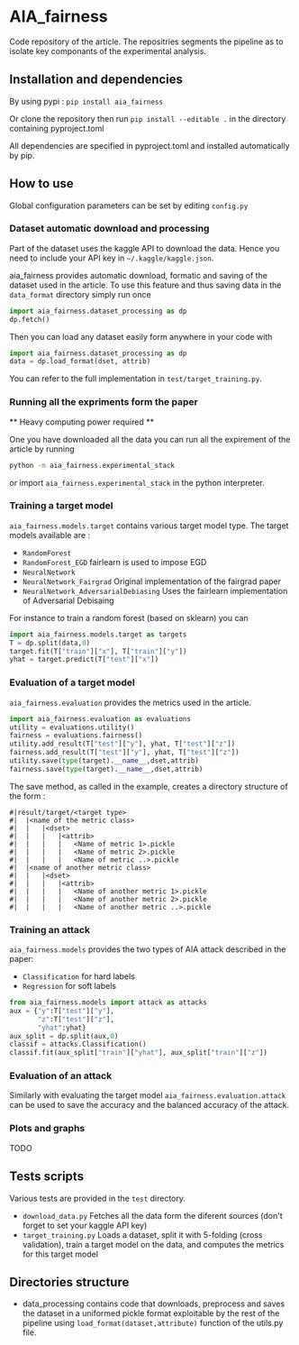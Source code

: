 # AIA_fairness

Code repository of the article.
The repositries segments the pipeline as to isolate key componants of the experimental analysis.


## Installation and dependencies
By using pypi :
```pip install aia_fairness```

Or clone the repository then run 
```pip install --editable .```
in the directory containing pyproject.toml

All dependencies are specified in pyproject.toml and installed automatically by pip.
## How to use 
Global configuration parameters can be set by editing ```config.py```

### Dataset automatic download and processing
Part of the dataset uses the kaggle API to download the data.
Hence you need to include your API key in ```~/.kaggle/kaggle.json```.

aia_fairness provides automatic download, formatic and saving of the dataset used in the article. 
To use this feature and thus saving data in the `data_format` directory simply run once 
```python
import aia_fairness.dataset_processing as dp
dp.fetch()
```
Then you can load any dataset easily form anywhere in your code with
```python
import aia_fairness.dataset_processing as dp
data = dp.load_format(dset, attrib)
```
You can refer to the full implementation in `test/target_training.py`.

### Running all the expriments form the paper
** Heavy computing power required **

One you have downloaded all the data you can run all the expirement of the article by running
```bash
python -m aia_fairness.experimental_stack
```
or import `aia_fairness.experimental_stack` in the python interpreter.

### Training a target model
`aia_fairness.models.target` contains various target model type. 
The target models available are :
 - `RandomForest`
 - `RandomForest_EGD` fairlearn is used to impose EGD
 - `NeuralNetwork`
 - `NeuralNetwork_Fairgrad` Original implementation of the fairgrad paper
 - `NeuralNetwork_AdversarialDebiasing` Uses the fairlearn implementation of Adversarial Debisaing 

For instance to train a random forest (based on sklearn) you can
```python
import aia_fairness.models.target as targets
T = dp.split(data,0)
target.fit(T["train"]["x"], T["train"]["y"])
yhat = target.predict(T["test"]["x"])
```
### Evaluation of a target model
`aia_fairness.evaluation` provides the metrics used in the article.
```python
import aia_fairness.evaluation as evaluations
utility = evaluations.utility()
fairness = evaluations.fairness()
utility.add_result(T["test"]["y"], yhat, T["test"]["z"])
fairness.add_result(T["test"]["y"], yhat, T["test"]["z"])
utility.save(type(target).__name__,dset,attrib)
fairness.save(type(target).__name__,dset,attrib)
```
The save method, as called in the example, creates a directory structure of the form :
```
#|result/target/<target type>
#|  |<name of the metric class>
#|  |   |<dset>
#|  |   |   |<attrib>
#|  |   |   |   <Name of metric 1>.pickle
#|  |   |   |   <Name of metric 2>.pickle
#|  |   |   |   <Name of metric ..>.pickle
#|  |<name of another metric class>
#|  |   |<dset>
#|  |   |   |<attrib>
#|  |   |   |   <Name of another metric 1>.pickle
#|  |   |   |   <Name of another metric 2>.pickle
#|  |   |   |   <Name of another metric ..>.pickle
```

### Training an attack
`aia_fairness.models` provides the two types of AIA attack described in the paper:
 - `Classification` for hard labels
 - `Regression` for soft labels
```python
from aia_fairness.models import attack as attacks
aux = {"y":T["test"]["y"],
       "z":T["test"]["z"],
       "yhat":yhat}
aux_split = dp.split(aux,0)
classif = attacks.Classification()
classif.fit(aux_split["train"]["yhat"], aux_split["train"]["z"])
```

### Evaluation of an attack
Similarly with evaluating the target model `aia_fairness.evaluation.attack` can be used to save the accuracy and the balanced accuracy of the attack.

### Plots and graphs 
TODO

## Tests scripts 
Various tests are provided in the `test` directory.
 - `download_data.py` Fetches all the data form the diferent sources (don't forget to set your kaggle API key)
 - `target_training.py` Loads a dataset, split it with 5-folding (cross validation), train a target model on the data, and computes the metrics for this target model

## Directories structure

- data_processing contains code that downloads, preprocess and saves the dataset in a uniformed pickle format exploitable by the rest of the pipeline using ```load_format(dataset,attribute)``` function of the utils.py file. 
